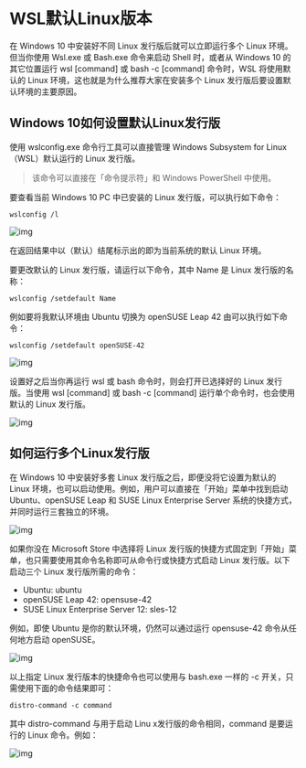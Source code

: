 # WSL默认Linux版本

在 Windows 10 中安装好不同 Linux 发行版后就可以立即运行多个 Linux 环境。但当你使用 Wsl.exe 或 Bash.exe 命令来启动 Shell 时，或者从 Windows 10 的其它位置运行 wsl [command] 或 bash -c [command] 命令时，WSL 将使用默认的 Linux 环境，这也就是为什么推荐大家在安装多个 Linux 发行版后要设置默认环境的主要原因。

## Windows 10如何设置默认Linux发行版

使用 wslconfig.exe 命令行工具可以直接管理 Windows Subsystem for Linux（WSL）默认运行的 Linux 发行版。

> 该命令可以直接在「命令提示符」和 Windows PowerShell 中使用。

要查看当前 Windows 10 PC 中已安装的 Linux 发行版，可以执行如下命令：

```
wslconfig /l
```

![img](../../../#ImageAssets/windows-10-set-default-linux-distribution-3.jpg)

在返回结果中以（默认）结尾标示出的即为当前系统的默认 Linux 环境。

要更改默认的 Linux 发行版，请运行以下命令，其中 Name 是 Linux 发行版的名称：

```
wslconfig /setdefault Name
```

例如要将我默认环境由 Ubuntu 切换为 openSUSE Leap 42 由可以执行如下命令：

```
wslconfig /setdefault openSUSE-42
```

![img](../../../#ImageAssets/windows-10-set-default-linux-distribution-4.jpg)

设置好之后当你再运行 wsl 或 bash 命令时，则会打开已选择好的 Linux 发行版。当使用 wsl [command] 或 bash -c [command] 运行单个命令时，也会使用默认的 Linux 发行版。

![img](../../../#ImageAssets/windows-10-set-default-linux-distribution-5.jpg)

## 如何运行多个Linux发行版

在 Windows 10 中安装好多套 Linux 发行版之后，即便没将它设置为默认的 Linux 环境，也可以启动使用。例如，用户可以直接在「开始」菜单中找到启动 Ubuntu、openSUSE Leap 和 SUSE Linux Enterprise Server 系统的快捷方式，并同时运行三套独立的环境。

![img](../../../#ImageAssets/windows-10-set-default-linux-distribution-6.jpg)

如果你没在 Microsoft Store 中选择将 Linux 发行版的快捷方式固定到「开始」菜单，也只需要使用其命令名称即可从命令行或快捷方式启动 Linux 发行版。以下启动三个 Linux 发行版所需的命令：

- Ubuntu: ubuntu
- openSUSE Leap 42: opensuse-42
- SUSE Linux Enterprise Server 12: sles-12

例如，即使 Ubuntu 是你的默认环境，仍然可以通过运行 opensuse-42 命令从任何地方启动 openSUSE。

![img](../../../#ImageAssets/windows-10-set-default-linux-distribution-7.jpg)

以上指定 Linux 发行版本的快捷命令也可以使用与 bash.exe 一样的 -c 开关，只需使用下面的命令结果即可：

```
distro-command -c command
```

其中 distro-command 与用于启动 Linu x发行版的命令相同，command 是要运行的 Linux 命令。例如：

![img](../../../#ImageAssets/windows-10-set-default-linux-distribution-8.jpg)